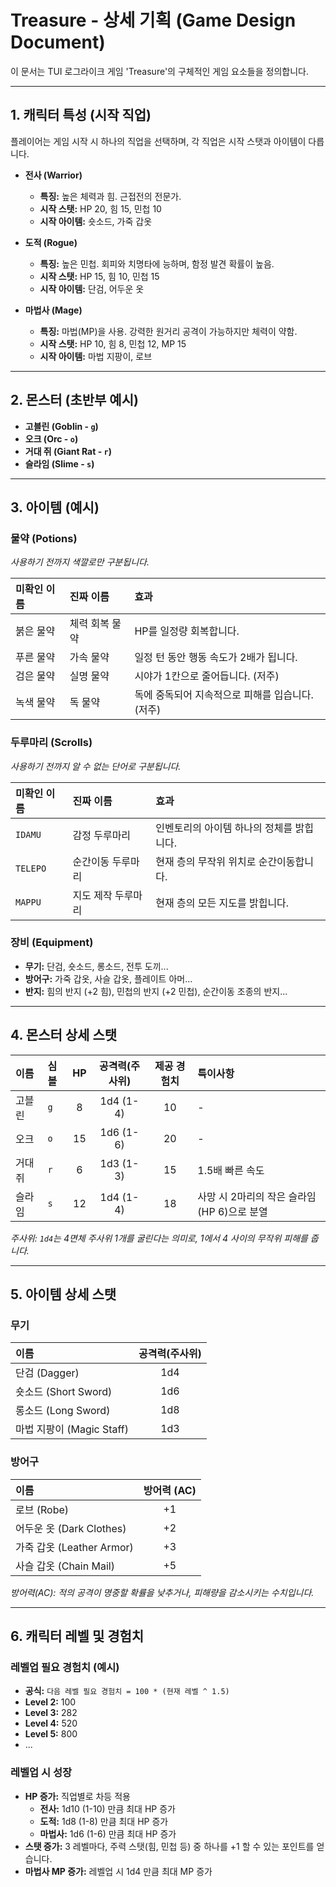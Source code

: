 # Treasure - 상세 기획 (Game Design Document)

이 문서는 TUI 로그라이크 게임 'Treasure'의 구체적인 게임 요소들을 정의합니다.

---

## 1. 캐릭터 특성 (시작 직업)

플레이어는 게임 시작 시 하나의 직업을 선택하며, 각 직업은 시작 스탯과 아이템이 다릅니다.

- **전사 (Warrior)**
    - **특징:** 높은 체력과 힘. 근접전의 전문가.
    - **시작 스탯:** HP 20, 힘 15, 민첩 10
    - **시작 아이템:** 숏소드, 가죽 갑옷

- **도적 (Rogue)**
    - **특징:** 높은 민첩. 회피와 치명타에 능하며, 함정 발견 확률이 높음.
    - **시작 스탯:** HP 15, 힘 10, 민첩 15
    - **시작 아이템:** 단검, 어두운 옷

- **마법사 (Mage)**
    - **특징:** 마법(MP)을 사용. 강력한 원거리 공격이 가능하지만 체력이 약함.
    - **시작 스탯:** HP 10, 힘 8, 민첩 12, MP 15
    - **시작 아이템:** 마법 지팡이, 로브

---

## 2. 몬스터 (초반부 예시)

- **고블린 (Goblin - `g`)**
- **오크 (Orc - `o`)**
- **거대 쥐 (Giant Rat - `r`)**
- **슬라임 (Slime - `s`)**

---

## 3. 아이템 (예시)

### 물약 (Potions)
*사용하기 전까지 색깔로만 구분됩니다.*

| 미확인 이름 | 진짜 이름 | 효과 |
| :--- | :--- | :--- |
| 붉은 물약 | 체력 회복 물약 | HP를 일정량 회복합니다. |
| 푸른 물약 | 가속 물약 | 일정 턴 동안 행동 속도가 2배가 됩니다. |
| 검은 물약 | 실명 물약 | 시야가 1칸으로 줄어듭니다. (저주) |
| 녹색 물약 | 독 물약 | 독에 중독되어 지속적으로 피해를 입습니다. (저주) |

### 두루마리 (Scrolls)
*사용하기 전까지 알 수 없는 단어로 구분됩니다.*

| 미확인 이름 | 진짜 이름 | 효과 |
| :--- | :--- | :--- |
| `IDAMU` | 감정 두루마리 | 인벤토리의 아이템 하나의 정체를 밝힙니다. |
| `TELEPO` | 순간이동 두루마리 | 현재 층의 무작위 위치로 순간이동합니다. |
| `MAPPU` | 지도 제작 두루마리 | 현재 층의 모든 지도를 밝힙니다. |

### 장비 (Equipment)

- **무기:** 단검, 숏소드, 롱소드, 전투 도끼...
- **방어구:** 가죽 갑옷, 사슬 갑옷, 플레이트 아머...
- **반지:** 힘의 반지 (+2 힘), 민첩의 반지 (+2 민첩), 순간이동 조종의 반지...

---

## 4. 몬스터 상세 스탯

| 이름 | 심볼 | HP | 공격력(주사위) | 제공 경험치 | 특이사항 |
| :--- | :--- | :-: | :---: | :---: | :--- |
| 고블린 | `g` | 8 | 1d4 (1-4) | 10 | - |
| 오크 | `o` | 15 | 1d6 (1-6) | 20 | - |
| 거대 쥐 | `r` | 6 | 1d3 (1-3) | 15 | 1.5배 빠른 속도 |
| 슬라임 | `s` | 12 | 1d4 (1-4) | 18 | 사망 시 2마리의 작은 슬라임(HP 6)으로 분열 |

*주사위: `1d4`는 4면체 주사위 1개를 굴린다는 의미로, 1에서 4 사이의 무작위 피해를 줍니다.*

---

## 5. 아이템 상세 스탯

### 무기
| 이름 | 공격력(주사위) |
| :--- | :---: |
| 단검 (Dagger) | 1d4 |
| 숏소드 (Short Sword) | 1d6 |
| 롱소드 (Long Sword) | 1d8 |
| 마법 지팡이 (Magic Staff) | 1d3 |

### 방어구
| 이름 | 방어력 (AC) |
| :--- | :---: |
| 로브 (Robe) | +1 |
| 어두운 옷 (Dark Clothes) | +2 |
| 가죽 갑옷 (Leather Armor) | +3 |
| 사슬 갑옷 (Chain Mail) | +5 |

*방어력(AC): 적의 공격이 명중할 확률을 낮추거나, 피해량을 감소시키는 수치입니다.*

---

## 6. 캐릭터 레벨 및 경험치

### 레벨업 필요 경험치 (예시)
- **공식:** `다음 레벨 필요 경험치 = 100 * (현재 레벨 ^ 1.5)`
- **Level 2:** 100
- **Level 3:** 282
- **Level 4:** 520
- **Level 5:** 800
- ...

### 레벨업 시 성장
- **HP 증가:** 직업별로 차등 적용
    - **전사:** 1d10 (1-10) 만큼 최대 HP 증가
    - **도적:** 1d8 (1-8) 만큼 최대 HP 증가
    - **마법사:** 1d6 (1-6) 만큼 최대 HP 증가
- **스탯 증가:** 3 레벨마다, 주력 스탯(힘, 민첩 등) 중 하나를 +1 할 수 있는 포인트를 얻습니다.
- **마법사 MP 증가:** 레벨업 시 1d4 만큼 최대 MP 증가